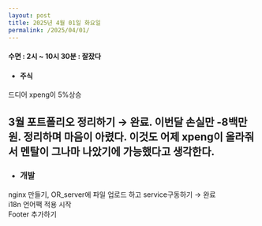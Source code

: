 ```yaml
---
layout: post
title: 2025년 4월 01일 화요일
permalink: /2025/04/01/
---
```

#### 수면 : 2시 ~ 10시 30분 : 잘잤다<br/>
* #### 주식<br/>
드디어 xpeng이 5%상승<br/>
## 3월 포트폴리오 정리하기 → 완료. 이번달 손실만 -8백만원. 정리하며 마음이 아렸다. 이것도 어제 xpeng이 올라줘서 멘탈이 그나마 나았기에 가능했다고 생각한다.<br/>
* ### 개발<br/>
nginx 만들기, OR_server에 파일 업로드 하고 service구동하기 → 완료<br/>
i18n 언어팩 적용 시작<br/>
Footer 추가하기